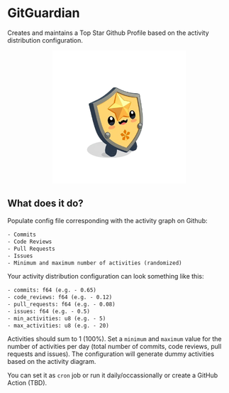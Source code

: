 # GitGuardian

Creates and maintains a Top Star Github Profile based on the activity distribution configuration.

<p align="center">
    <img src="https://github.com/spamserv/gitguardian/blob/main/logo.png?raw=true" alt="drawing" width="300"/>
</p>

## What does it do?

Populate config file corresponding with the activity graph on Github:

    - Commits
    - Code Reviews
    - Pull Requests
    - Issues
    - Minimum and maximum number of activities (randomized)

Your activity distribution configuration can look something like this:

    - commits: f64 (e.g. - 0.65)
    - code_reviews: f64 (e.g. - 0.12)
    - pull_requests: f64 (e.g. - 0.08)
    - issues: f64 (e.g. - 0.5)
    - min_activities: u8 (e.g. - 5)
    - max_activities: u8 (e.g. - 20)


Activities should sum to 1 (100%). 
Set a `minimum` and `maximum` value for the number of activities per day (total number of commits, code reviews, pull requests and issues).
The configuration will generate dummy activities based on the activity diagram.

You can set it as `cron` job or run it daily/occassionally or create a GitHub Action (TBD).

